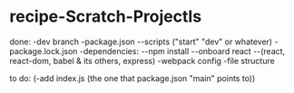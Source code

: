# recipe-Scratch-Projectls

done:
-dev branch
-package.json
--scripts ("start" "dev" or whatever)
-package.lock.json
-dependencies:
--npm install
--onboard react
--(react, react-dom, babel & its others, express)
-webpack config
-file structure

to do:
(-add index.js (the one that package.json "main" points to))


